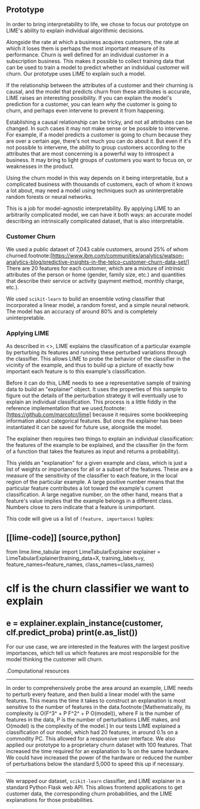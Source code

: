 ## Prototype

In order to bring interpretability to life, we chose to focus our prototype on
LIME's ability to explain individual algorithmic decisions.

Alongside the rate at which a business acquires customers, the rate at which it
loses them is perhaps the most important measure of its performance. Churn is
well defined for an individual customer in a subscription business. This makes
it possible to collect training data that can be used to train a model to
predict whether an individual customer will churn. Our prototype uses LIME to
explain such a model.

If the relationship between the attributes of a customer and their churning is
causal, and the model that predicts churn from these attributes is accurate,
LIME raises an interesting possibility. If you can explain the model's
prediction for a customer, you can learn _why_ the customer is going to churn,
and perhaps even intervene to prevent it from happening.

Establishing a causal relationship can be tricky, and not all attributes can be
changed. In such cases it may not make sense or be possible to intervene. For
example, if a model predicts a customer is going to churn because they are over
a certain age, there's not much you can do about it. But even if it's not
possible to intervene, the ability to group customers according to the
attributes that are most concerning is a powerful way to introspect a business.
It may bring to light groups of customers you want to focus on, or weaknesses
in the product.

Using the churn model in this way depends on it being interpretable, but a
complicated business with thousands of customers, each of whom it knows a lot
about, may need a model using techniques such as uninterpretable random forests
or neural networks.

This is a job for model-agnostic interpretability. By applying LIME to an
arbitrarily complicated model, we can have it both ways: an accurate model
describing an intrinsically complicated dataset, that is also interpretable.

### Customer Churn

We used a public dataset of 7,043 cable customers, around 25% of whom
churned.footnote:[https://www.ibm.com/communities/analytics/watson-analytics-blog/predictive-insights-in-the-telco-customer-churn-data-set/]
There are 20 features for each customer, which are a mixture of intrinsic
attributes of the person or home (gender, family size, etc.) and quantities
that describe their service or activity (payment method, monthly charge, etc.).

We used `scikit-learn` to build an ensemble voting classifier that incorporated
a linear model, a random forest, and a simple neural network. The model has an
accuracy of around 80% and is completely uninterpretable.

### Applying LIME

As described in <<lime>>, LIME explains the classification of a particular
example by perturbing its features and running these perturbed variations
through the classifier. This allows LIME to probe the behavior of the
classifier in the vicinity of the example, and thus to build up a picture of
exactly how important each feature is to this example's classification.

Before it can do this, LIME needs to see a representative sample of training
data to build an "explainer" object. It uses the properties of this sample to
figure out the details of the perturbation strategy it will eventually use to
explain an individual classification. This process is a little fiddly in the
reference implementation that we
used,footnote:[https://github.com/marcotcr/lime] because it requires some
bookkeeping information about categorical features. But once the explainer has
been instantiated it can be saved for future use, alongside the model.

The explainer then requires two things to explain an individual classification:
the features of the example to be explained, and the classifier (in the form of
a function that takes the features as input and returns a probability). 

This yields an "explanation" for a given example and class, which is just a
list of weights or importances for all or a subset of the features. These are a
measure of the sensitivity of the classifier to each feature, in the local
region of the particular example. A large positive number means that the
particular feature contributes a lot toward the example's current
classification. A large negative number, on the other hand, means that a
feature's value implies that the example belongs in a different class.
Numbers close to zero indicate that a feature is unimportant.

This code will give us a list of `(feature, importance)` tuples: 

[[lime-code]]
[source,python]
----
from lime.lime_tabular import LimeTabularExplainer
explainer = LimeTabularExplainer(training_data=X,
                                 training_labels=y,
                                 feature_names=feature_names,
                                 class_names=class_names)
# clf is the churn classifier we want to explain
e = explainer.explain_instance(customer, clf.predict_proba)
print(e.as_list())
----

For our use case, we are interested in the features with the largest positive
importances, which tell us which features are most responsible for the model
thinking the customer will churn.

.Computational resources
*****
In order to comprehensively probe the area around an example, LIME needs to
perturb every feature, and then build a linear model with the same features.
This means the time it takes to construct an explanation is most sensitive to
the number of features in the data.footnote:[Mathematically, its complexity
is O(F^3^ + P F^2^ + P O(model)), where F is the number of features in the
data, P is the number of perturbations LIME makes, and O(model) is the
complexity of the model.] In our tests LIME explained a classification of our
model, which had 20 features, in around 0.1s on a commodity PC. This allowed
for a responsive user interface. We also applied our prototype to a
proprietary churn dataset with 100 features. That increased the time required
for an explanation to 1s on the same hardware. We could have increased the
power of the hardware or reduced the number of perturbations below the
standard 5,000 to speed this up if necessary.
*****

We wrapped our dataset, `scikit-learn` classifier, and LIME explainer in a
standard Python Flask web API. This allows frontend applications to get
customer data, the corresponding churn probabilities, and the LIME explanations
for those probabilities.
